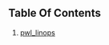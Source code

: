 <!--
SPDX-FileCopyrightText: 2025 Yansheng Wang <ywang889@gmail.com>

SPDX-License-Identifier: Apache-2.0
-->

## Table Of Contents

1. [pwl_linops](pwl_linops.md)
